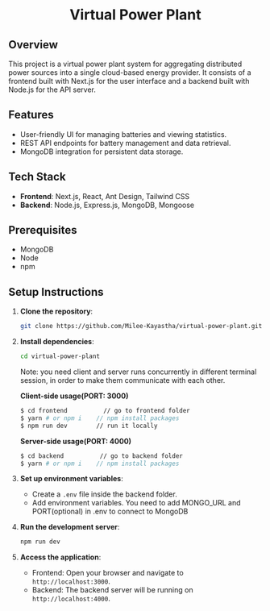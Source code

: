 <h1 align="center">
Virtual Power Plant
</h1>

## Overview
This project is a virtual power plant system for aggregating distributed power sources into a single cloud-based energy provider. It consists of a frontend built with Next.js for the user interface and a backend built with Node.js for the API server.

## Features
- User-friendly UI for managing batteries and viewing statistics.
- REST API endpoints for battery management and data retrieval.
- MongoDB integration for persistent data storage.

## Tech Stack
- **Frontend**: Next.js, React, Ant Design, Tailwind CSS
- **Backend**: Node.js, Express.js, MongoDB, Mongoose

## Prerequisites
- MongoDB
- Node
- npm

## Setup Instructions
1. **Clone the repository**:
   ```bash
   git clone https://github.com/Milee-Kayastha/virtual-power-plant.git
   ```

2. **Install dependencies**: 
   ```bash
   cd virtual-power-plant
   ```
    Note: you need client and server runs concurrently in different terminal session, in order to make them communicate with each other.
  
    **Client-side usage(PORT: 3000)**
    ```bash
    $ cd frontend          // go to frontend folder
    $ yarn # or npm i    // npm install packages
    $ npm run dev        // run it locally
    
    ```
  
    **Server-side usage(PORT: 4000)**
     ```bash
    $ cd backend          // go to backend folder
    $ yarn # or npm i    // npm install packages
    
    ```

3. **Set up environment variables**:
   - Create a `.env` file inside the backend folder.
   - Add environment variables. You need to add  MONGO_URL and PORT(optional) in .env to connect to MongoDB


4. **Run the development server**:
   ```bash
   npm run dev
   ```

5. **Access the application**:
   - Frontend: Open your browser and navigate to `http://localhost:3000`.
   - Backend: The backend server will be running on `http://localhost:4000`.
